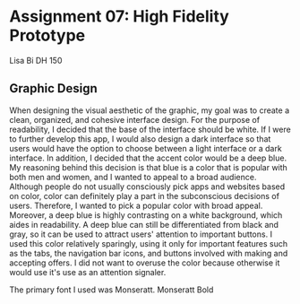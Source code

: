 # Assignment 07: High Fidelity Prototype

Lisa Bi 
DH 150

## Graphic Design
When designing the visual aesthetic of the graphic, my goal was to create a clean, organized, and cohesive interface design. For the purpose of readability, I decided that the base of the interface should be white. If I were to further develop this app, I would also design a dark interface so that users would have the option to choose between a light interface or a dark interface. In addition, I decided that the accent color would be a deep blue. My reasoning behind this decision is that blue is a color that is popular with both men and women, and I wanted to appeal to a broad audience. Although people do not usually consciously pick apps and websites based on color, color can definitely play a part in the subconscious decisions of users. Therefore, I wanted to pick a popular color with broad appeal. Moreover, a deep blue is highly contrasting on a white background, which aides in readability. A deep blue can still be differentiated from black and gray, so it can be used to attract users' attention to important buttons. I used this color relatively sparingly, using it only for important features such as the tabs, the navigation bar icons, and buttons involved with making and accepting offers. I did not want to overuse the color because otherwise it would use it's use as an attention signaler. 

The primary font I used was Monseratt. Monseratt Bold 
